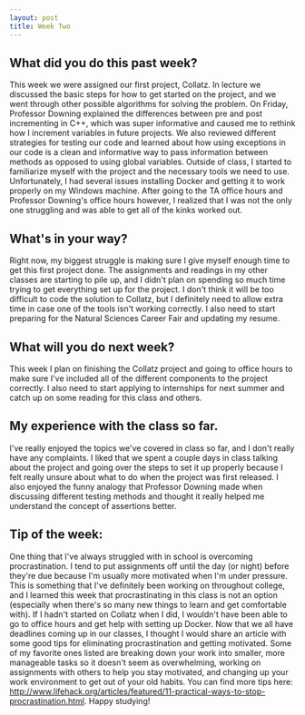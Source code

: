```yaml
---
layout: post
title: Week Two
---
```


## What did you do this past week?
This week we were assigned our first project, Collatz. In lecture we discussed the basic steps for how to get started on the project, and we went through other possible algorithms for solving the problem. On Friday, Professor Downing explained the differences between pre and post incrementing in C++, which was super informative and caused me to rethink how I increment variables in future projects. We also reviewed different strategies for testing our code and learned about how using exceptions in our code is a clean and informative way to pass information between methods as opposed to using global variables. Outside of class, I started to familiarize myself with the project and the necessary tools we need to use. Unfortunately, I had several issues installing Docker and getting it to work properly on my Windows machine. After going to the TA office hours and Professor Downing's office hours however, I realized that I was not the only one struggling and was able to get all of the kinks worked out. 

## What's in  your way?
Right now, my biggest struggle is making sure I give myself enough time to get this first project done. The assignments and readings in my other classes are starting to pile up, and I didn't plan on spending so much time trying to get everything set up for the project. I don't think it will be too difficult to code the solution to Collatz, but I definitely need to allow extra time in case one of the tools isn't working correctly. I also need to start preparing for the Natural Sciences Career Fair and updating my resume.

## What will you do next week?
This week I plan on finishing the Collatz project and going to office hours to make sure I've included all of the different components to the project correctly. I also need to start applying to internships for next summer and catch up on some reading for this class and others. 

## My experience with the class so far.
I've really enjoyed the topics we've covered in class so far, and I don't really have any complaints. I liked that we spent a couple days in class talking about the project and going over the steps to set it up properly because I felt really unsure about what to do when the project was first released. I also enjoyed the funny analogy that Professor Downing made when discussing different testing methods and thought it really helped me understand the concept of assertions better. 

## Tip of the week:
One thing that I've always struggled with in school is overcoming procrastination. I tend to put assignments off until the day (or night) before they're due because I'm usually more motivated when I'm under pressure. This is something that I've definitely been working on throughout college, and I learned this week that procrastinating in this class is not an option (especially when there's so many new things to learn and get comfortable with). If I hadn't started on Collatz when I did, I wouldn't have been able to go to office hours and get help with setting up Docker. Now that we all have deadlines coming up in our classes, I thought I would share an article with some good tips for eliminating procrastination and getting motivated. Some of my favorite ones listed are breaking down your work into smaller, more manageable tasks so it doesn't seem as overwhelming, working on assignments with others to help you stay motivated, and changing up your work environment to get out of your old habits. You can find more tips here: <http://www.lifehack.org/articles/featured/11-practical-ways-to-stop-procrastination.html>. Happy studying!

